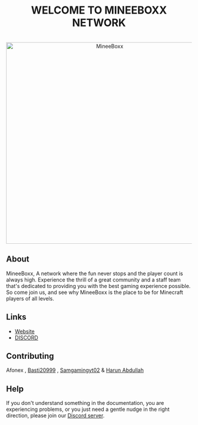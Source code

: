 <div align="center">
	<h1><strong>WELCOME TO MINEEBOXX NETWORK</strong></h1>
	<br />
		<a href="https://discord.gg/JVjbPCGkkH"><img src="https://i.ibb.co/4jRYG4h/mb.png" width="546" alt="MineeBoxx" /></a>
	<br />

 	


</div>

## About

MineeBoxx, A network where the fun never stops and the player count is always high. Experience the thrill of a great community and a staff team that's dedicated to providing you with the best gaming experience possible. So come join us, and see why MineeBoxx is the place to be for Minecraft players of all levels.

## Links

- [Website]
- [DISCORD]

## Contributing

Afonex , [Basti20999](https://discord.com/users/939830068358811708) , [Samgamingyt02](https://discord.com/users/826497028073980005) & [Harun Abdullah](https://discord.com/users/941207098434416700) 

## Help

If you don't understand something in the documentation, you are experiencing problems, or you just need a gentle nudge in the right direction, please join our [Discord server][discord].

[website]: https://mineeboxx.xyz
[discord]: https://discord.gg/JVjbPCGkkH

